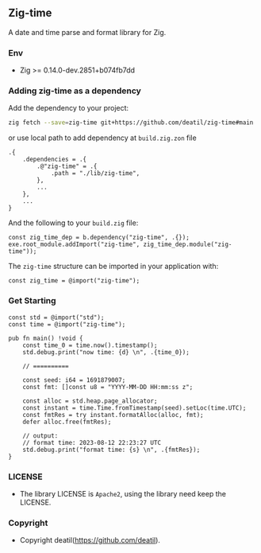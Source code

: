 ## Zig-time 

A date and time parse and format library for Zig.


### Env

 - Zig >= 0.14.0-dev.2851+b074fb7dd


### Adding zig-time as a dependency

Add the dependency to your project:

```sh
zig fetch --save=zig-time git+https://github.com/deatil/zig-time#main
```

or use local path to add dependency at `build.zig.zon` file

```zig
.{
    .dependencies = .{
        .@"zig-time" = .{
            .path = "./lib/zig-time",
        },
        ...
    },
    ...
}
```

And the following to your `build.zig` file:

```zig
const zig_time_dep = b.dependency("zig-time", .{});
exe.root_module.addImport("zig-time", zig_time_dep.module("zig-time"));
```

The `zig-time` structure can be imported in your application with:

```zig
const zig_time = @import("zig-time");
```


### Get Starting

~~~zig
const std = @import("std");
const time = @import("zig-time");

pub fn main() !void {
    const time_0 = time.now().timestamp();
    std.debug.print("now time: {d} \n", .{time_0});
    
    // ==========
    
    const seed: i64 = 1691879007;
    const fmt: []const u8 = "YYYY-MM-DD HH:mm:ss z";
    
    const alloc = std.heap.page_allocator;
    const instant = time.Time.fromTimestamp(seed).setLoc(time.UTC);
    const fmtRes = try instant.formatAlloc(alloc, fmt);
    defer alloc.free(fmtRes);
    
    // output: 
    // format time: 2023-08-12 22:23:27 UTC
    std.debug.print("format time: {s} \n", .{fmtRes});
}
~~~


### LICENSE

*  The library LICENSE is `Apache2`, using the library need keep the LICENSE.


### Copyright

*  Copyright deatil(https://github.com/deatil).
